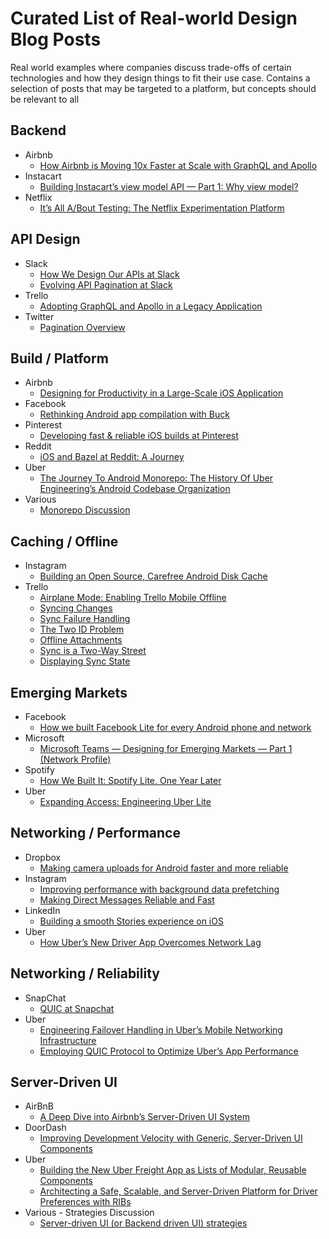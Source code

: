 # Curated List of Real-world Design Blog Posts

Real world examples where companies discuss trade-offs of certain technologies and how they design things to fit their use case. Contains a selection of posts that may be targeted to a platform, but concepts should be relevant to all

## Backend

- Airbnb
  - [How Airbnb is Moving 10x Faster at Scale with GraphQL and Apollo](https://medium.com/airbnb-engineering/how-airbnb-is-moving-10x-faster-at-scale-with-graphql-and-apollo-aa4ec92d69e2)
- Instacart
  - [Building Instacart’s view model API — Part 1: Why view model?](https://tech.instacart.com/building-instacarts-view-model-api-part-1-why-view-model-4362f64ffd2a)
- Netflix
  - [It’s All A/Bout Testing: The Netflix Experimentation Platform](https://netflixtechblog.com/its-all-a-bout-testing-the-netflix-experimentation-platform-4e1ca458c15)

## API Design
- Slack
  - [How We Design Our APIs at Slack](https://slack.engineering/how-we-design-our-apis-at-slack/)
  - [Evolving API Pagination at Slack](https://slack.engineering/evolving-api-pagination-at-slack/)
- Trello
  - [Adopting GraphQL and Apollo in a Legacy Application](https://tech.trello.com/adopting-graphql-and-apollo/)
- Twitter
  - [Pagination Overview](https://developer.twitter.com/en/docs/twitter-api/pagination)

## Build / Platform
- Airbnb
  - [Designing for Productivity in a Large-Scale iOS Application](https://medium.com/airbnb-engineering/designing-for-productivity-in-a-large-scale-ios-application-9376a430a0bf)
- Facebook
  - [Rethinking Android app compilation with Buck](https://engineering.fb.com/2017/11/09/android/rethinking-android-app-compilation-with-buck/)
- Pinterest
  - [Developing fast & reliable iOS builds at Pinterest](https://medium.com/pinterest-engineering/developing-fast-reliable-ios-builds-at-pinterest-part-one-cb1810407b92)
- Reddit
  - [iOS and Bazel at Reddit: A Journey](https://www.reddit.com/r/RedditEng/comments/syz5dw/ios_and_bazel_at_reddit_a_journey/)
- Uber
  - [The Journey To Android Monorepo: The History Of Uber Engineering’s Android Codebase Organization](https://eng.uber.com/android-engineering-code-monorepo/)
- Various
  - [Monorepo Discussion](https://github.com/MobileNativeFoundation/discussions/discussions/31)

## Caching / Offline
- Instagram
  - [Building an Open Source, Carefree Android Disk Cache](https://instagram-engineering.com/building-an-open-source-carefree-android-disk-cache-af57aa9b7c7)
- Trello
  - [Airplane Mode: Enabling Trello Mobile Offline](https://tech.trello.com/sync-architecture/)
  - [Syncing Changes](https://tech.trello.com/syncing-changes/)
  - [Sync Failure Handling](https://tech.trello.com/sync-failure-handling/)
  - [The Two ID Problem](https://tech.trello.com/sync-two-id-problem/)
  - [Offline Attachments](https://tech.trello.com/sync-offline-attachments/)
  - [Sync is a Two-Way Street](https://tech.trello.com/sync-downloads/)
  - [Displaying Sync State](https://tech.trello.com/sync-indicators/)
      
## Emerging Markets
- Facebook
  - [How we built Facebook Lite for every Android phone and network](https://engineering.fb.com/2016/03/09/android/how-we-built-facebook-lite-for-every-android-phone-and-network/)
- Microsoft
  - [Microsoft Teams — Designing for Emerging Markets — Part 1 (Network Profile)](https://medium.com/microsoft-mobile-engineering/microsoft-teams-designing-for-emerging-markets-part-1-network-profile-2daeaa09f313)
- Spotify
  - [How We Built It: Spotify Lite, One Year Later](https://engineering.atspotify.com/2020/12/how-we-built-it-spotify-lite-one-year-later/)
- Uber
  - [Expanding Access: Engineering Uber Lite](https://eng.uber.com/engineering-uber-lite/)

## Networking / Performance
- Dropbox
  - [Making camera uploads for Android faster and more reliable](https://dropbox.tech/mobile/making-camera-uploads-for-android-faster-and-more-reliable)
- Instagram
  - [Improving performance with background data prefetching](https://instagram-engineering.com/improving-performance-with-background-data-prefetching-b191acb39898)
  - [Making Direct Messages Reliable and Fast](https://instagram-engineering.com/making-direct-messages-reliable-and-fast-a152bdfd697f)
- LinkedIn
  - [Building a smooth Stories experience on iOS](https://engineering.linkedin.com/blog/2020/building-stories-on-ios)
- Uber
  - [How Uber’s New Driver App Overcomes Network Lag](https://eng.uber.com/driver-app-optimistic-mode/)

## Networking / Reliability
- SnapChat
  - [QUIC at Snapchat](https://eng.snap.com/quic-at-snap)
- Uber
  - [Engineering Failover Handling in Uber’s Mobile Networking Infrastructure](https://eng.uber.com/eng-failover-handling/)
  - [Employing QUIC Protocol to Optimize Uber’s App Performance](https://eng.uber.com/employing-quic-protocol/)

## Server-Driven UI
- AirBnB
  - [A Deep Dive into Airbnb’s Server-Driven UI System](https://medium.com/airbnb-engineering/a-deep-dive-into-airbnbs-server-driven-ui-system-842244c5f5)
- DoorDash
  - [Improving Development Velocity with Generic, Server-Driven UI Components](https://doordash.engineering/2021/08/24/improving-development-velocity-with-generic-server-driven-ui-components/)
- Uber
  - [Building the New Uber Freight App as Lists of Modular, Reusable Components](https://eng.uber.com/uber-freight-app-architecture-design/)
  - [Architecting a Safe, Scalable, and Server-Driven Platform for Driver Preferences with RIBs](https://eng.uber.com/carbon-driver-app-preferences-ribs/)
- Various - Strategies Discussion
  - [Server-driven UI (or Backend driven UI) strategies](https://github.com/MobileNativeFoundation/discussions/discussions/47)
